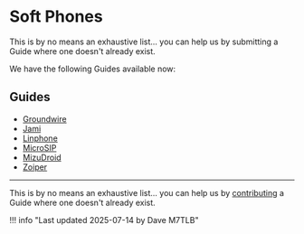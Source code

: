 # Soft Phones

This is by no means an exhaustive list... you can help us by submitting a Guide where one doesn't already exist.

We have the following Guides available now:

## Guides

* [Groundwire](./groundwire.md)
* [Jami](./jami.md)
* [Linphone](./linphone.md)
* [MicroSIP](./microsip.md)
* [MizuDroid](./mizudroid.md)
* [Zoiper](./zoiper.md)

---

This is by no means an exhaustive list... you can help us by [contributing](../../../wiki/contributing.md) a Guide where one doesn't already exist.

!!! info "Last updated 2025-07-14 by Dave M7TLB"
